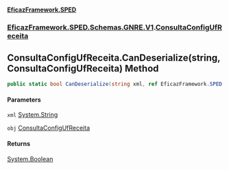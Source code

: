 #### [EficazFramework.SPED](EficazFrameworkSPED.md 'EficazFramework SPED')
### [EficazFramework.SPED.Schemas.GNRE.V1](EficazFramework.SPED.Schemas.GNRE.V1.md 'EficazFramework.SPED.Schemas.GNRE.V1').[ConsultaConfigUfReceita](EficazFramework.SPED.Schemas.GNRE.V1/ConsultaConfigUfReceita.md 'EficazFramework.SPED.Schemas.GNRE.V1.ConsultaConfigUfReceita')

## ConsultaConfigUfReceita.CanDeserialize(string, ConsultaConfigUfReceita) Method

```csharp
public static bool CanDeserialize(string xml, ref EficazFramework.SPED.Schemas.GNRE.V1.ConsultaConfigUfReceita obj);
```
#### Parameters

<a name='EficazFramework.SPED.Schemas.GNRE.V1.ConsultaConfigUfReceita.CanDeserialize(string,EficazFramework.SPED.Schemas.GNRE.V1.ConsultaConfigUfReceita).xml'></a>

`xml` [System.String](https://docs.microsoft.com/en-us/dotnet/api/System.String 'System.String')

<a name='EficazFramework.SPED.Schemas.GNRE.V1.ConsultaConfigUfReceita.CanDeserialize(string,EficazFramework.SPED.Schemas.GNRE.V1.ConsultaConfigUfReceita).obj'></a>

`obj` [ConsultaConfigUfReceita](EficazFramework.SPED.Schemas.GNRE.V1/ConsultaConfigUfReceita.md 'EficazFramework.SPED.Schemas.GNRE.V1.ConsultaConfigUfReceita')

#### Returns
[System.Boolean](https://docs.microsoft.com/en-us/dotnet/api/System.Boolean 'System.Boolean')